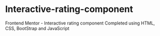 # Interactive-rating-component
Frontend Mentor - Interactive rating component
Completed using HTML, CSS, BootStrap and JavaScript
